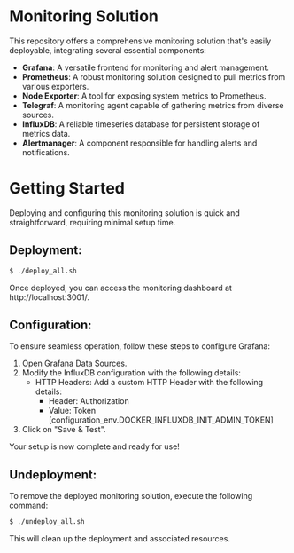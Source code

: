 # Monitoring Solution

This repository offers a comprehensive monitoring solution that's easily deployable, integrating several essential components:

- **Grafana**: A versatile frontend for monitoring and alert management.
- **Prometheus**: A robust monitoring solution designed to pull metrics from various exporters.
- **Node Exporter**: A tool for exposing system metrics to Prometheus.
- **Telegraf**: A monitoring agent capable of gathering metrics from diverse sources.
- **InfluxDB**: A reliable timeseries database for persistent storage of metrics data.
- **Alertmanager**: A component responsible for handling alerts and notifications.

# Getting Started

Deploying and configuring this monitoring solution is quick and straightforward, requiring minimal setup time.

## Deployment:

```bash
$ ./deploy_all.sh
```

Once deployed, you can access the monitoring dashboard at http://localhost:3001/.

## Configuration:

To ensure seamless operation, follow these steps to configure Grafana:

1. Open Grafana Data Sources.
2. Modify the InfluxDB configuration with the following details:
   - HTTP Headers: Add a custom HTTP Header with the following details:
     - Header: Authorization
     - Value: Token [configuration_env.DOCKER_INFLUXDB_INIT_ADMIN_TOKEN]
3. Click on "Save & Test".

Your setup is now complete and ready for use!

## Undeployment:

To remove the deployed monitoring solution, execute the following command:

```bash
$ ./undeploy_all.sh
```

This will clean up the deployment and associated resources.
